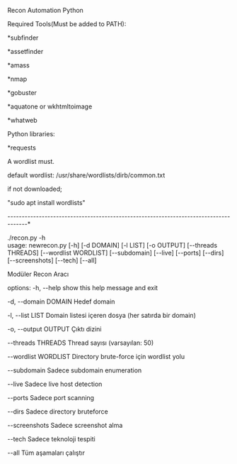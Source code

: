 Recon Automation Python

Required Tools(Must be added to PATH):

*subfinder

*assetfinder

*amass

*nmap

*gobuster

*aquatone or wkhtmltoimage

*whatweb



Python libraries:

*requests


A wordlist must.

default wordlist: /usr/share/wordlists/dirb/common.txt

if not downloaded;

  "sudo apt install wordlists"

-*-*-*-*-*-*-*-*-*-*-*-*-*-*-*-*-*-*-*-*-*-*-*-*-*-*-*-*-*-*-*-*-*-*-*-*-*-*-*-*-*-*-*-*-*-*-*-*-*-*-*-*-*-*-*-*-*-*-*-*-*-*-*-*-*-*-*-*-*-*-*-*-*-*-*-*-*-*-*-*-*-*-*-*-*

./recon.py -h                                                                 
usage: newrecon.py [-h] [-d DOMAIN] [-l LIST] [-o OUTPUT] [--threads THREADS] [--wordlist WORDLIST] [--subdomain] [--live] [--ports] [--dirs] [--screenshots] [--tech]
                   [--all]

Modüler Recon Aracı

options:
  -h, --help           show this help message and exit
  
  -d, --domain DOMAIN  Hedef domain
  
  -l, --list LIST      Domain listesi içeren dosya (her satırda bir domain)
  
  -o, --output OUTPUT  Çıktı dizini
  
  --threads THREADS    Thread sayısı (varsayılan: 50)
  
  --wordlist WORDLIST  Directory brute-force için wordlist yolu
  
  --subdomain          Sadece subdomain enumeration
  
  --live               Sadece live host detection
  
  --ports              Sadece port scanning
  
  --dirs               Sadece directory bruteforce
  
  --screenshots        Sadece screenshot alma
  
  --tech               Sadece teknoloji tespiti
  
  --all                Tüm aşamaları çalıştır
